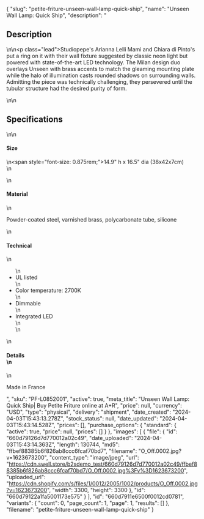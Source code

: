 {
  "slug": "petite-friture-unseen-wall-lamp-quick-ship",
  "name": "Unseen Wall Lamp: Quick Ship",
  "description": "<h2>Description</h2>\n<!-- split -->\n<p class=\"lead\">Studiopepe's Arianna Lelli Mami and Chiara di Pinto's put a ring on it with their wall fixture suggested by classic neon light but powered with state-of-the-art LED technology. The Milan design duo overlays Unseen with brass accents to match the gleaming mounting plate while the halo of illumination casts rounded shadows on surrounding walls. Admitting the piece was technically challenging, they persevered until the tubular structure had the desired purity of form.</p>\n<!-- split -->\n<h2>Specifications</h2>\n<!-- split -->\n<h4>Size</h4>\n<span style=\"font-size: 0.875rem;\">14.9\" h x 16.5\" dia (38x42x7cm)</span><br>\n<ul></ul>\n<h4>Material</h4>\n<p>Powder-coated steel, varnished brass, polycarbonate tube, silicone</p>\n<h4>Technical</h4>\n<ul>\n<li>UL listed</li>\n<li>Color temperature: 2700K</li>\n<li>Dimmable</li>\n<li>Integrated LED<br>\n</li>\n</ul>\n<h4>Details<br>\n</h4>\n<p>Made in France</p>",
  "sku": "PF-L0852001",
  "active": true,
  "meta_title": "Unseen Wall Lamp: Quick Ship| Buy Petite Friture online at A+R",
  "price": null,
  "currency": "USD",
  "type": "physical",
  "delivery": "shipment",
  "date_created": "2024-04-03T15:43:13.278Z",
  "stock_status": null,
  "date_updated": "2024-04-03T15:43:14.528Z",
  "prices": [],
  "purchase_options": {
    "standard": {
      "active": true,
      "price": null,
      "prices": []
    }
  },
  "images": [
    {
      "file": {
        "id": "660d79126d7d770012a02c49",
        "date_uploaded": "2024-04-03T15:43:14.363Z",
        "length": 130744,
        "md5": "ffbef88385b6f826ab8ccc6fcaf70bd7",
        "filename": "O_Off.0002.jpg?v=1623673200",
        "content_type": "image/jpeg",
        "url": "https://cdn.swell.store/b2sdemo_test/660d79126d7d770012a02c49/ffbef88385b6f826ab8ccc6fcaf70bd7/O_Off.0002.jpg%3Fv%3D1623673200",
        "uploaded_url": "https://cdn.shopify.com/s/files/1/0012/2005/1002/products/O_Off.0002.jpg?v=1623673200",
        "width": 3300,
        "height": 3300
      },
      "id": "660d79122a1fa5001173e575"
    }
  ],
  "id": "660d7911e6500f0012cd0781",
  "variants": {
    "count": 0,
    "page_count": 1,
    "page": 1,
    "results": []
  },
  "filename": "petite-friture-unseen-wall-lamp-quick-ship"
}
